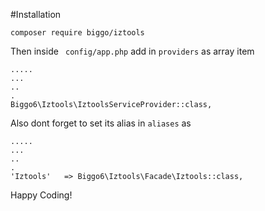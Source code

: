 #Installation

```
composer require biggo/iztools

```
Then inside ``` config/app.php``` add in ```providers``` as array item 
```
.....
...
..
.
Biggo6\Iztools\IztoolsServiceProvider::class,
```

Also dont forget to set its alias in ```aliases``` as
```
.....
...
..
.
'Iztools'   => Biggo6\Iztools\Facade\Iztools::class,
```

Happy Coding!
